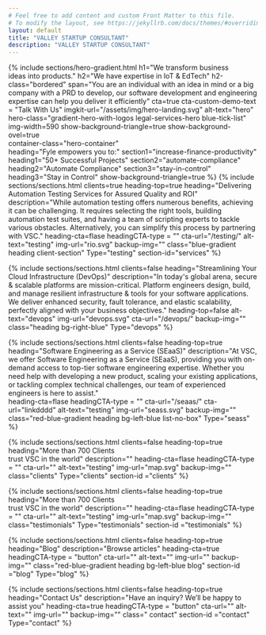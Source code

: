 ```yaml
---
# Feel free to add content and custom Front Matter to this file.
# To modify the layout, see https://jekyllrb.com/docs/themes/#overriding-theme-defaults
layout: default
title: "VALLEY STARTUP CONSULTANT"
description: "VALLEY STARTUP CONSULTANT"
---
```

{% include sections/hero-gradient.html 
  h1="We transform business <br>ideas into <span>products</span>."
  h2="We have expertise in <span>IoT & EdTech</span>"
  h2-class="bordered"
  span="You are an individual with an idea in mind or a big company with a PRD to develop, our software development and engineering expertise can help you deliver it efficiently"
  cta=true
  cta-custom-demo-text = "Talk With Us"
  imgkit-url="/assets/img/hero-landing.svg"
  alt-text="hero"
  hero-class="gradient-hero-with-logos legal-services-hero blue-tick-list"
  img-width=590
  show-background-triangle=true
  show-background-ovel=true  
  container-class="hero-container"  
  heading="Fyle empowers you to:"
  section1="increase-finance-productivity"
  heading1="50+ Successful Projects"
  section2="automate-compliance"
  heading2="Automate Compliance"
  section3="stay-in-control"
  heading3="Stay in Control"
  show-background-triangle=true
%}
{% include sections/sections.html
      clients=true
      heading-top=true
      heading="Delivering Automation Testing Services for Assured Quality and ROI"
      description="While automation testing offers numerous benefits, achieving it can be challenging. It requires selecting the right tools, building automation test suites, and having a team of scripting experts to tackle various obstacles. Alternatively, you can simplify this process by partnering with VSC."
      heading-cta=flase
      headingCTA-type = ""
      cta-url="/testing/"
      alt-text="testing"
      img-url="rio.svg"
      backup-img=""
      class="blue-gradient heading client-section"
      Type="testing"
      section-id="services"
    %}
    
{% include sections/sections.html
      clients=false
      heading="Streamlining Your Cloud Infrastructure (DevOps)"
      description="In today's global arena, secure & scalable platforms are mission-critical. Platform engineers design, build, and manage resilient infrastructure & tools for your software applications. We deliver enhanced security, fault tolerance, and elastic scalability, perfectly aligned with your business objectives."
      heading-top=false
      alt-text="devops"
      img-url="devops.svg"
      cta-url="/devops/"
      backup-img=""
      class="heading bg-right-blue"
      Type="devops"
    %}

{% include sections/sections.html
      clients=false
       heading-top=true
      heading="Software Engineering as a Service (SEaaS)"
      description="At VSC, we offer Software Engineering as a Service (SEaaS), providing you with on-demand access to top-tier software engineering expertise. Whether you need help with developing a new product, scaling your existing applications, or tackling complex technical challenges, our team of experienced engineers is here to assist."     
      heading-cta=flase
      headingCTA-type = ""
      cta-url="/seaas/"
      cta-url="linkdddd"
      alt-text="testing"
      img-url="seass.svg"
      backup-img=""
      class="red-blue-gradient heading bg-left-blue list-no-box"
      Type="seass"
    %}

{% include sections/sections.html
      clients=false
      heading-top=true
      heading="More than 700 Clients <br> trust VSC in the world"
      description=""
      heading-cta=flase
      headingCTA-type = ""
      cta-url=""
      alt-text="testing"
      img-url="map.svg"
      backup-img=""
      class="clients"
      Type="clients"
      section-id ="clients"
    %}

{% include sections/sections.html
      clients=false
      heading-top=true
      heading="More than 700 Clients <br> trust VSC in the world"
      description=""
      heading-cta=flase
      headingCTA-type = ""
      cta-url=""
      alt-text="testing"
      img-url="map.svg"
      backup-img=""
      class="testimonials"
      Type="testimonials"
      section-id ="testimonials"
    %}
    
{% include sections/sections.html
      clients=false
      heading-top=true
      heading="Blog"
      description="Browse articles"
      heading-cta=true
      headingCTA-type = "button"
      cta-url=""
      alt-text=""
      img-url=""
      backup-img=""
      class="red-blue-gradient heading bg-left-blue blog"
      section-id ="blog"
      Type="blog"
    %}

    
{% include sections/sections.html
      clients=false
      heading-top=true
      heading="Contact Us"
      description="Have an inquiry? We’ll be happy to assist you"
      heading-cta=true
      headingCTA-type = "button"
      cta-url=""
      alt-text=""
      img-url=""
      backup-img=""
      class=" contact"
      section-id ="contact"
      Type="contact"
    %}
    



